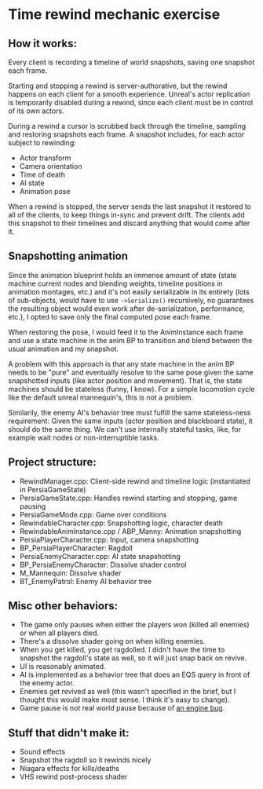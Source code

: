 # Time rewind mechanic exercise

## How it works:

Every client is recording a timeline of world snapshots, saving one snapshot each frame.

Starting and stopping a rewind is server-authorative, but the rewind happens on each client for a smooth experience. Unreal's actor replication is temporarily disabled during a rewind, since each client must be in control of its own actors.

During a rewind a cursor is scrubbed back through the timeline, sampling and restoring snapshots each frame. A snapshot includes, for each actor subject to rewinding:

* Actor transform
* Camera orientation
* Time of death
* AI state
* Animation pose

When a rewind is stopped, the server sends the last snapshot it restored to all of the clients, to keep things in-sync and prevent drift. The clients add this snapshot to their timelines and discard anything that would come after it.

## Snapshotting animation

Since the animation blueprint holds an immense amount of state (state machine current nodes and blending weights, timeline positions in animation montages, etc.) and it's not easily serializable in its entirety (lots of sub-objects, would have to use `->Serialize()` recursively, no guarantees the resulting object would even work after de-serialization, performance, etc.), I opted to save only the final computed pose each frame.

When restoring the pose, I would feed it to the AnimInstance each frame and use a state machine in the anim BP to transition and blend between the usual animation and my snapshot.

A problem with this approach is that any state machine in the anim BP needs to be "pure" and eventually resolve to the same pose given the same snapshotted inputs (like actor position and movement). That is, the state machines should be stateless (funny, I know). For a simple locomotion cycle like the default unreal mannequin's, this is not a problem.

Similarily, the enemy AI's behavior tree must fulfill the same stateless-ness requirement: Given the same inputs (actor position and blackboard state), it should do the same thing. We can't use internally stateful tasks, like, for example wait nodes or non-interruptible tasks.

## Project structure:

* RewindManager.cpp: Client-side rewind and timeline logic (instantiated in PersiaGameState)
* PersiaGameState.cpp: Handles rewind starting and stopping, game pausing
* PersiaGameMode.cpp: Game over conditions
* RewindableCharacter.cpp: Snapshotting logic, character death
* RewindableAnimInstance.cpp / ABP_Manny: Animation snapshotting
* PersiaPlayerCharacter.cpp: Input, camera snapshotting
* BP_PersiaPlayerCharacter: Ragdoll
* PersiaEnemyCharacter.cpp: AI state snapshotting
* BP_PersiaEnemyCharacter: Dissolve shader control
* M_Mannequin: Dissolve shader
* BT_EnemyPatrol: Enemy AI behavior tree


## Misc other behaviors:

* The game only pauses when either the players won (killed all enemies) or when all players died.
* There's a dissolve shader going on when killing enemies.
* When you get killed, you get ragdolled. I didn't have the time to snapshot the ragdoll's state as well, so it will just snap back on revive.
* UI is reasonably animated.
* AI is implemented as a behavior tree that does an EQS query in front of the enemy actor.
* Enemies get revived as well (this wasn't specified in the brief, but I thought this would make most sense. I think it's easy to change).
* Game pause is not real world pause because of [an engine bug](https://forums.unrealengine.com/t/multiplayer-pause/81893/4).

## Stuff that didn't make it:

* Sound effects
* Snapshot the ragdoll so it rewinds nicely
* Niagara effects for kills/deaths
* VHS rewind post-process shader
